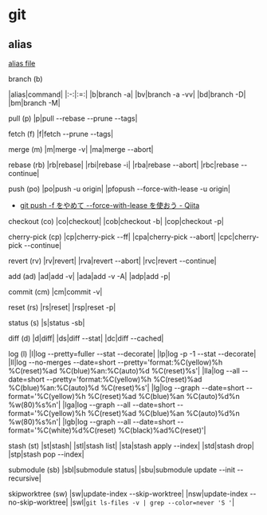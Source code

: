 # git

## alias

[alias file](https://github.com/grandcolline/dotfiles/blob/master/config/git/alias)

branch (b)

|alias|command|
|:-:|:=:|
|b|branch -a|
|bv|branch -a -vv|
|bd|branch -D|
|bm|branch -M|

pull (p)
|p|pull --rebase --prune --tags|

fetch (f)
|f|fetch --prune --tags|

merge (m)
|m|merge -v|
|ma|merge --abort|

rebase (rb)
|rb|rebase|
|rbi|rebase -i|
|rba|rebase --abort|
|rbc|rebase --continue|

push (po)
|po|push -u origin|
|pfopush --force-with-lease -u origin|

* [git push -f をやめて --force-with-lease を使おう - Qiita](https://qiita.com/wMETAw/items/5f47dcc7cf57af8e449f)

checkout (co)
|co|checkout|
|cob|checkout -b|
|cop|checkout -p|

cherry-pick (cp)
|cp|cherry-pick --ff|
|cpa|cherry-pick --abort|
|cpc|cherry-pick --continue|

revert (rv)
|rv|revert|
|rva|revert --abort|
|rvc|revert --continue|

add (ad)
|ad|add -v|
|ada|add -v -A|
|adp|add -p|

commit (cm)
|cm|commit -v|

reset (rs)
|rs|reset|
|rsp|reset -p|

status (s)
|s|status -sb|

diff (d)
|d|diff|
|ds|diff --stat|
|dc|diff --cached|

log (l)
|l|log --pretty=fuller --stat --decorate|
|lp|log -p -1 --stat --decorate|
|ll|log --no-merges --date=short --pretty='format:%C(yellow)%h %C(reset)%ad %C(blue)%an:%C(auto)%d %C(reset)%s'|
|lla|log --all --date=short --pretty='format:%C(yellow)%h %C(reset)%ad %C(blue)%an:%C(auto)%d %C(reset)%s'|
|lg|log --graph --date=short --format='%C(yellow)%h %C(reset)%ad %C(blue)%an %C(auto)%d%n %w(80)%s%n'|
|lga|log --graph --all --date=short --format='%C(yellow)%h %C(reset)%ad %C(blue)%an %C(auto)%d%n %w(80)%s%n'|
|lgb|log --graph --all --date=short --format='%C(white)%d%C(reset) %C(black)%ad%C(reset)'|

stash (st)
|st|stash|
|stl|stash list|
|sta|stash apply --index|
|std|stash drop|
|stp|stash pop --index|

submodule (sb)
|sbl|submodule status|
|sbu|submodule update --init --recursive|

skipworktree (sw)
|sw|update-index --skip-worktree|
|nsw|update-index --no-skip-worktree|
|swl|`git ls-files -v | grep --color=never 'S '`|

